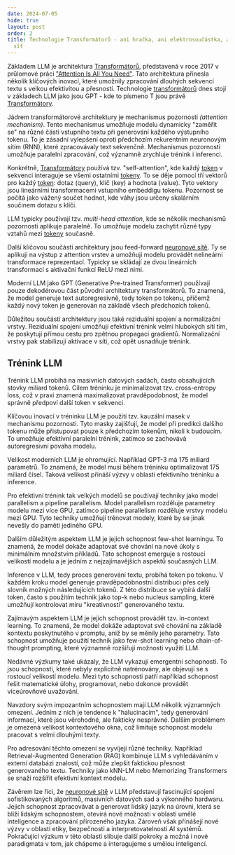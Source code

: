 ```yaml
---
date: 2024-07-05
hide: true
layout: post
order: 2
title: Technologie Transformátorů - ani hračka, ani elektrosoučástka, ale neuronová
  síť
---
```


Základem LLM je architektura [Transformátorů](/ai/transformatory/), představená v roce 2017 v průlomové práci ["Attention Is All You Need"](https://arxiv.org/abs/1706.03762). Tato architektura přinesla několik klíčových inovací, které umožnily zpracování dlouhých sekvencí textu s velkou efektivitou a přesností. Technologie [transformátorů](/ai/transformatory/) dnes stojí v základech LLM jako jsou GPT - kde to písmeno T jsou právě [Transformátory](/ai/transformatory/). 

Jádrem transformátorové architektury je mechanismus pozornosti *(attention mechanism)*. Tento mechanismus umožňuje modelu dynamicky "zaměřit se" na různé části vstupního textu při generování každého výstupního tokenu. To je zásadní vylepšení oproti předchozím rekurentním neuronovým sítím (RNN), které zpracovávaly text sekvenčně. Mechanismus pozornosti umožňuje paralelní zpracování, což významně zrychluje trénink i inferenci.

Konkrétně, [Transformátory](/ai/transformatory/) používá tzv. "self-attention", kde každý [token](/ai/tokeny-versus-slova/) v sekvenci interaguje se všemi ostatními [tokeny](/ai/tokeny-versus-slova/). To se děje pomocí tří vektorů pro každý [token](/ai/tokeny-versus-slova/): dotaz (query), klíč (key) a hodnota (value). Tyto vektory jsou lineárními transformacemi vstupního embeddigu tokenu. Pozornost se počítá jako vážený součet hodnot, kde váhy jsou určeny skalárním součinem dotazu s klíči.

LLM typicky používají tzv. *multi-head attention*, kde se několik mechanismů pozornosti aplikuje paralelně. To umožňuje modelu zachytit různé typy vztahů mezi [tokeny](/ai/tokeny-versus-slova/) současně.

Další klíčovou součástí architektury jsou feed-forward [neuronové sítě](/ai/neuronove-site/). Ty se aplikují na výstup z attention vrstev a umožňují modelu provádět nelineární transformace reprezentací. Typicky se skládají ze dvou lineárních transformací s aktivační funkcí ReLU mezi nimi.

Moderní LLM jako GPT (Generative Pre-trained Transformer) používají pouze dekodérovou část původní architektury transformátorů. To znamená, že model generuje text autoregresivně, tedy token po tokenu, přičemž každý nový token je generován na základě všech předchozích tokenů.

Důležitou součástí architektury jsou také reziduální spojení a normalizační vrstvy. Reziduální spojení umožňují efektivní trénink velmi hlubokých sítí tím, že poskytují přímou cestu pro zpětnou propagaci gradientů. Normalizační vrstvy pak stabilizují aktivace v síti, což opět usnadňuje trénink.

## Trénink LLM

Trénink LLM probíhá na masivních datových sadách, často obsahujících stovky miliard tokenů. Cílem tréninku je minimalizovat tzv. cross-entropy loss, což v praxi znamená maximalizovat pravděpodobnost, že model správně předpoví další token v sekvenci.

Klíčovou inovací v tréninku LLM je použití tzv. kauzální masek v mechanismu pozornosti. Tyto masky zajišťují, že model při predikci dalšího tokenu může přistupovat pouze k předchozím tokenům, nikoli k budoucím. To umožňuje efektivní paralelní trénink, zatímco se zachovává autoregresivní povaha modelu.

Velikost moderních LLM je ohromující. Například GPT-3 má 175 miliard parametrů. To znamená, že model musí během tréninku optimalizovat 175 miliard čísel. Taková velikost přináší výzvy v oblasti efektivního tréninku a inference.

Pro efektivní trénink tak velkých modelů se používají techniky jako model parallelism a pipeline parallelism. Model parallelism rozděluje parametry modelu mezi více GPU, zatímco pipeline parallelism rozděluje vrstvy modelu mezi GPU. Tyto techniky umožňují trénovat modely, které by se jinak nevešly do paměti jediného GPU.

Dalším důležitým aspektem LLM je jejich schopnost few-shot learningu. To znamená, že model dokáže adaptovat své chování na nové úkoly s minimálním množstvím příkladů. Tato schopnost emerguje s rostoucí velikostí modelu a je jedním z nejzajímavějších aspektů současných LLM.

Inference v LLM, tedy proces generování textu, probíhá token po tokenu. V každém kroku model generuje pravděpodobnostní distribuci přes celý slovník možných následujících tokenů. Z této distribuce se vybírá další token, často s použitím technik jako top-k nebo nucleus sampling, které umožňují kontrolovat míru "kreativnosti" generovaného textu.

Zajímavým aspektem LLM je jejich schopnost provádět tzv. in-context learning. To znamená, že model dokáže adaptovat své chování na základě kontextu poskytnutého v promptu, aniž by se měnily jeho parametry. Tato schopnost umožňuje použití technik jako few-shot learning nebo chain-of-thought prompting, které významně rozšiřují možnosti využití LLM.

Nedávné výzkumy také ukázaly, že LLM vykazují emergentní schopnosti. To jsou schopnosti, které nebyly explicitně natrénovány, ale objevují se s rostoucí velikostí modelu. Mezi tyto schopnosti patří například schopnost řešit matematické úlohy, programovat, nebo dokonce provádět víceúrovňové uvažování.

Navzdory svým impozantním schopnostem mají LLM několik významných omezení. Jedním z nich je tendence k "halucinacím", tedy generování informací, které jsou věrohodné, ale fakticky nesprávné. Dalším problémem je omezená velikost kontextového okna, což limituje schopnost modelu pracovat s velmi dlouhými texty.

Pro adresování těchto omezení se vyvíjejí různé techniky. Například Retrieval-Augmented Generation (RAG) kombinuje LLM s vyhledáváním v externí databázi znalostí, což může zlepšit faktickou přesnost generovaného textu. Techniky jako kNN-LM nebo Memorizing Transformers se snaží rozšířit efektivní kontext modelu.

Závěrem lze říci, že [neuronové sítě](/ai/neuronove-site/) v LLM představují fascinující spojení sofistikovaných algoritmů, masivních datových sad a výkonného hardwaru. Jejich schopnost zpracovávat a generovat lidský jazyk na úrovni, která se blíží lidským schopnostem, otevírá nové možnosti v oblasti umělé inteligence a zpracování přirozeného jazyka. Zároveň však přinášejí nové výzvy v oblasti etiky, bezpečnosti a interpretovatelnosti AI systémů. Pokračující výzkum v této oblasti slibuje další pokroky a možná i nové paradigmata v tom, jak chápeme a interagujeme s umělou inteligencí.
